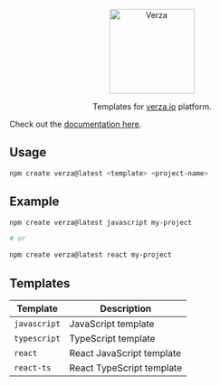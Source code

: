 <p align="center">
  <img width="150" src="https://verza.io/img/verza-public.svg" alt="Verza">

  <p align="center">Templates for <a href="https://verza.io" target="_blank">verza.io</a> platform.</p>
</p>

Check out the [documentation here](https://docs.verza.io/getting-started/verza-sdk).

## Usage

```bash
npm create verza@latest <template> <project-name>
```

## Example

```bash
npm create verza@latest javascript my-project

# or

npm create verza@latest react my-project
```

## Templates

| Template     | Description               |
| ------------ | ------------------------- |
| `javascript` | JavaScript template       |
| `typescript` | TypeScript template       |
| `react`      | React JavaScript template |
| `react-ts`   | React TypeScript template |
